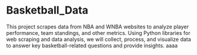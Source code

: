 # Basketball_Data
This project scrapes data from NBA and WNBA websites to analyze player performance, team standings, and other metrics. Using Python libraries for web scraping and data analysis, we will collect, process, and visualize data to answer key basketball-related questions and provide insights.
aaaa
